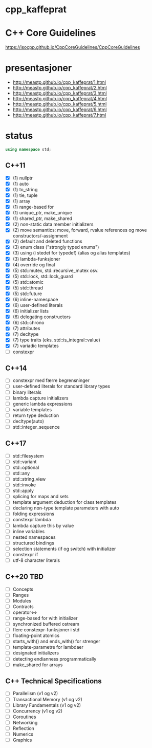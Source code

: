 # cpp_kaffeprat

# C++ Core Guidelines

https://isocpp.github.io/CppCoreGuidelines/CppCoreGuidelines

# presentasjoner

- http://meastp.github.io/cpp_kaffeprat/1.html
- http://meastp.github.io/cpp_kaffeprat/2.html
- http://meastp.github.io/cpp_kaffeprat/3.html
- http://meastp.github.io/cpp_kaffeprat/4.html
- http://meastp.github.io/cpp_kaffeprat/5.html
- http://meastp.github.io/cpp_kaffeprat/6.html
- http://meastp.github.io/cpp_kaffeprat/7.html

# status

```cpp
using namespace std;
```
## C++11
 - [x] (1) nullptr
 - [x] (1) auto
 - [x] (1) to_string
 - [x] (1) tie, tuple
 - [x] (1) array
 - [x] (1) range-based for
 - [x] (1) unique_ptr, make_unique
 - [x] (1) shared_ptr, make_shared
 - [x] (2) non-static data member initializers
 - [x] (2) move semantics: move, forward, rvalue references og move constructors/-assignment
 - [x] (2) default and deleted functions
 - [x] (3) enum class ("strongly typed enums")
 - [x] (3) using (i stedet for typedef) (alias og alias templates)
 - [x] (3) lambda-funksjoner
 - [x] (4) override og final
 - [x] (5) std::mutex, std::recursive_mutex osv.
 - [x] (5) std::lock, std::lock_guard
 - [x] (5) std::atomic
 - [x] (5) std::thread
 - [x] (5) std::future
 - [x] (6) inline-namespace
 - [x] (6) user-defined literals
 - [x] (6) initializer lists
 - [x] (6) delegating constructors
 - [x] (6) std::chrono
 - [x] (7) attributes
 - [x] (7) decltype
 - [x] (7) type traits (eks. std::is_integral<int>::value)
 - [x] (7) variadic templates
 - [ ] constexpr

## C++14
 - [ ] constexpr med færre begrensninger
 - [ ] user-defined literals for standard library types
 - [ ] binary literals
 - [ ] lambda capture initializers
 - [ ] generic lambda expressions
 - [ ] variable templates
 - [ ] return type deduction
 - [ ] decltype(auto)
 - [ ] std::integer_sequence

## C++17
 - [ ] std::filesystem
 - [ ] std::variant
 - [ ] std::optional
 - [ ] std::any
 - [ ] std::string_view
 - [ ] std::invoke
 - [ ] std::apply
 - [ ] splicing for maps and sets
 - [ ] template argument deduction for class templates
 - [ ] declaring non-type template parameters with auto
 - [ ] folding expressions
 - [ ] constexpr lambda
 - [ ] lambda capture this by value
 - [ ] inline variables
 - [ ] nested namespaces
 - [ ] structured bindings
 - [ ] selection statements (if og switch) with initializer
 - [ ] constexpr if
 - [ ] utf-8 character literals

## C++20 TBD
 - [ ] Concepts
 - [ ] Ranges
 - [ ] Modules
 - [ ] Contracts
 - [ ] operator<=>
 - [ ] range-based for with initializer
 - [ ] synchronized buffered ostream
 - [ ] flere constexpr-funksjoner i std
 - [ ] floating-point atomics
 - [ ] starts_with() and ends_with() for strenger
 - [ ] template-parametre for lambdaer
 - [ ] designated initializers
 - [ ] detecting endianness programmatically
 - [ ] make_shared for arrays

## C++ Technical Specifications
 - [ ] Parallelism (v1 og v2)
 - [ ] Transactional Memory (v1 og v2)
 - [ ] Library Fundamentals (v1 og v2)
 - [ ] Concurrency (v1 og v2)
 - [ ] Coroutines
 - [ ] Networking
 - [ ] Reflection
 - [ ] Numerics
 - [ ] Graphics
